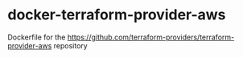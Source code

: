 # docker-terraform-provider-aws
Dockerfile for the https://github.com/terraform-providers/terraform-provider-aws repository
